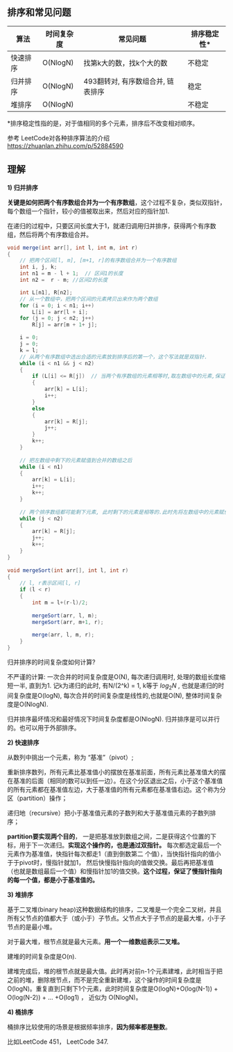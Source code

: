 ## 排序和常见问题

| 算法     | 时间复杂度 | 常见问题                          | 排序稳定性* |
| -------- | ---------- | --------------------------------- | ----------- |
| 快速排序 | O(NlogN)   | 找第k大的数，找k个大的数          | 不稳定      |
| 归并排序 | O(NlogN)   | 493翻转对, 有序数组合并, 链表排序 | 稳定        |
| 堆排序   | O(NlogN)   |                                   | 不稳定      |

*排序稳定性指的是，对于值相同的多个元素，排序后不改变相对顺序。

参考 LeetCode对各种排序算法的介绍 https://zhuanlan.zhihu.com/p/52884590 

## 理解

**1) 归并排序** 

**关键是如何把两个有序数组合并为一个有序数组**，这个过程不复杂，类似双指针，每个数组一个指针，较小的值被取出来，然后对应的指针加1.

在递归的过程中，只要区间长度大于1，就递归调用归并排序，获得两个有序数组，然后将两个有序数组合并。

```java
void merge(int arr[], int l, int m, int r) 
{ 
    // 把两个区间[l, m], [m+1, r]的有序数组合并为一个有序数组
    int i, j, k; 
    int n1 = m - l + 1;  // 区间1的长度
    int n2 =  r - m; //区间2的长度

    int L[n1], R[n2]; 
	// 从一个数组中，把两个区间的元素拷贝出来作为两个数组
    for (i = 0; i < n1; i++) 
        L[i] = arr[l + i]; 
    for (j = 0; j < n2; j++) 
        R[j] = arr[m + 1+ j]; 

    i = 0; 
    j = 0; 
    k = l; 
    // 从两个有序数组中选出合适的元素放到排序后的第一个，这个写法就是双指针.
    while (i < n1 && j < n2) 
    { 
        if (L[i] <= R[j])  // 当两个有序数组的元素相等时,取左数组中的元素,保证了排序稳定性
        { 
            arr[k] = L[i];  
            i++; 
        } 
        else
        { 
            arr[k] = R[j]; 
            j++; 
        } 
        k++; 
    } 
  	
    // 把左数组中剩下的元素赋值到合并的数组之后
    while (i < n1) 
    { 
        arr[k] = L[i]; 
        i++; 
        k++; 
    } 
  
    // 两个排序数组都可能剩下元素, 此时剩下的元素是相等的.此时先将左数组中的元素赋值到合并数组,再将右数组赋值到合并数组. 保证了排序稳定性
    while (j < n2) 
    { 
        arr[k] = R[j]; 
        j++; 
        k++; 
    } 
} 
  
void mergeSort(int arr[], int l, int r) 
{ 
    // l, r表示区间[l, r]
    if (l < r) 
    { 
        int m = l+(r-l)/2; 
  
        mergeSort(arr, l, m); 
        mergeSort(arr, m+1, r); 
  
        merge(arr, l, m, r); 
    } 
} 
```

归并排序的时间复杂度如何计算?

不严谨的计算: 一次合并的时间复杂度是O(N), 每次递归调用时, 处理的数组长度缩短一半, 直到为1. 记k为递归的此时, 有N/(2^k) = 1, k等于  $log_2N$ , 也就是递归的时间复杂度是O(logN), 每次合并的时间复杂度是线性的,也就是O(N), 整体时间复杂度是O(NlogN).

归并排序最坏情况和最好情况下时间复杂度都是O(NlogN).  归并排序是可以并行的。也可以用于外部排序。

**2) 快速排序**

从数列中挑出一个元素，称为 “基准”（pivot）;

重新排序数列，所有元素比基准值小的摆放在基准前面，所有元素比基准值大的摆在基准的后面（相同的数可以到任一边）。在这个分区退出之后，小于这个基准值的所有元素都在基准值左边，大于基准值的所有元素都在基准值右边。这个称为分区（partition）操作；

递归地（recursive）把小于基准值元素的子数列和大于基准值元素的子数列排序；

**partition要实现两个目的**， 一是把基准放到数组之间，二是获得这个位置的下标，用于下一次递归。**实现这个操作的，也是通过双指针。** 每次都选定最后一个元素作为基准值，快指针每次都走1（直到倒数第二 个值），当快指针指向的值小于于pivot时，慢指针就加1， 然后快慢指针指向的值做交换。最后再把基准值（也就是数组最后一个值）和慢指针加1的值交换。**这个过程，保证了慢指针指向的每一个值，都是小于基准值的。**



**3) 堆排序**

基于二叉堆(binary heap)这种数据结构的排序，二叉堆是一个完全二叉树，并且所有父节点的值都大于（或小于）子节点。父节点大于子节点的是最大堆，小于子节点的是最小堆。

对于最大堆，根节点就是最大元素。**用一个一维数组表示二叉堆。**

建堆的时间复杂度是O(n). 

建堆完成后，堆的根节点就是最大值。此时再对前n-1个元素建堆，此时相当于把之前的堆，删除根节点，而不是完全重新建堆，这个操作的时间复杂度是O(logN)。重复直到只剩下1个元素，此时时间复杂度是O(logN)+O(log(N-1)) + O(log(N-2)) + ... +O(log1) ， 近似为 O(NlogN)。



**4) 桶排序**

桶排序比较使用的场景是根据频率排序，**因为频率都是整数**。

比如LeetCode 451， LeetCode 347.